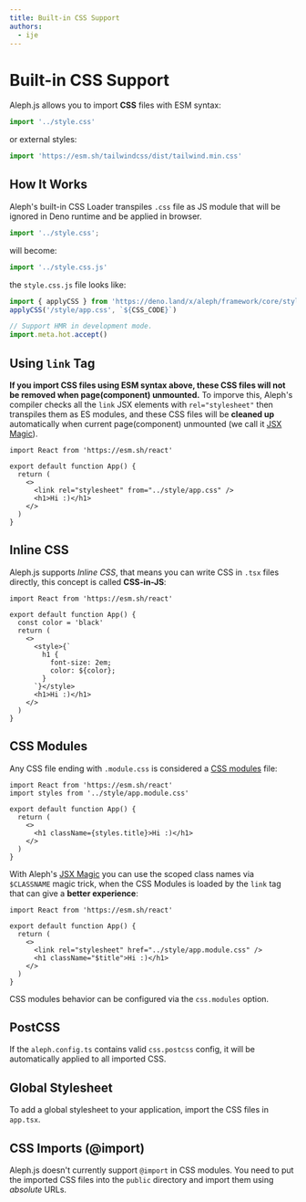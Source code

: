```yaml
---
title: Built-in CSS Support
authors:
  - ije
---
```


# Built-in CSS Support

Aleph.js allows you to import **CSS** files with ESM syntax:

```javascript
import '../style.css'
```

or external styles:

```javascript
import 'https://esm.sh/tailwindcss/dist/tailwind.min.css'
```

## How It Works

Aleph's built-in CSS Loader transpiles `.css` file as JS module that will be ignored in Deno runtime and be applied in browser.

```javascript
import '../style.css';
```

will become:

```javascript
import '../style.css.js'
```

the `style.css.js` file looks like:

```javascript
import { applyCSS } from 'https://deno.land/x/aleph/framework/core/style.ts'
applyCSS('/style/app.css', `${CSS_CODE}`)

// Support HMR in development mode.
import.meta.hot.accept()
```

## Using `link` Tag

**If you import CSS files using ESM syntax above, these CSS files will not be removed when page(component) unmounted.** To imporve this, Aleph's compiler checks all the `link` JSX elements with `rel="stylesheet"` then transpiles them as ES modules, and these CSS files will be **cleaned up** automatically when current page(component) unmounted (we call it [JSX Magic](/docs/advanced-features/jsx-magic)).

```tsx
import React from 'https://esm.sh/react'

export default function App() {
  return (
    <>
      <link rel="stylesheet" from="../style/app.css" />
      <h1>Hi :)</h1>
    </>
  )
}
```

## Inline CSS

Aleph.js supports _Inline CSS_, that means you can write CSS in `.tsx` files directly, this concept is called **CSS-in-JS**:

```tsx
import React from 'https://esm.sh/react'

export default function App() {
  const color = 'black'
  return (
    <>
      <style>{`
        h1 {
          font-size: 2em;
          color: ${color};
        }
      `}</style>
      <h1>Hi :)</h1>
    </>
  )
}
```

## CSS Modules

Any CSS file ending with `.module.css` is considered a [CSS modules](https://github.com/css-modules/css-modules) file:

```tsx
import React from 'https://esm.sh/react'
import styles from '../style/app.module.css'

export default function App() {
  return (
    <>
      <h1 className={styles.title}>Hi :)</h1>
    </>
  )
}
```

With Aleph's [JSX Magic](/docs/advanced-features/jsx-magic) you can use the scoped class names via `$CLASSNAME` magic trick, when the CSS Modules is loaded by the `link` tag that can give a **better experience**:

```tsx
import React from 'https://esm.sh/react'

export default function App() {
  return (
    <>
      <link rel="stylesheet" href="../style/app.module.css" />
      <h1 className="$title">Hi :)</h1>
    </>
  )
}
```

CSS modules behavior can be configured via the `css.modules` option.

## PostCSS

If the `aleph.config.ts` contains valid `css.postcss` config, it will be automatically applied to all imported CSS.

## Global Stylesheet

To add a global stylesheet to your application, import the CSS files in `app.tsx`.

## CSS Imports (@import)

Aleph.js doesn't currently support `@import` in CSS modules. You need to put the imported CSS files into the `public` directory and import them using _absolute_ URLs.

